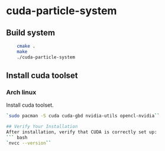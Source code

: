 # cuda-particle-system

## Build system
``` bash
    cmake .
    make
    ./cuda-particle-system
```

## Install cuda toolset
### Arch linux
Install cuda toolset.
``` bash
`sudo pacman -S cuda cuda-gbd nvidia-utils opencl-nvidia``

## Verify Your Installation
After installation, verify that CUDA is correctly set up:
``` bash
`nvcc --version``
